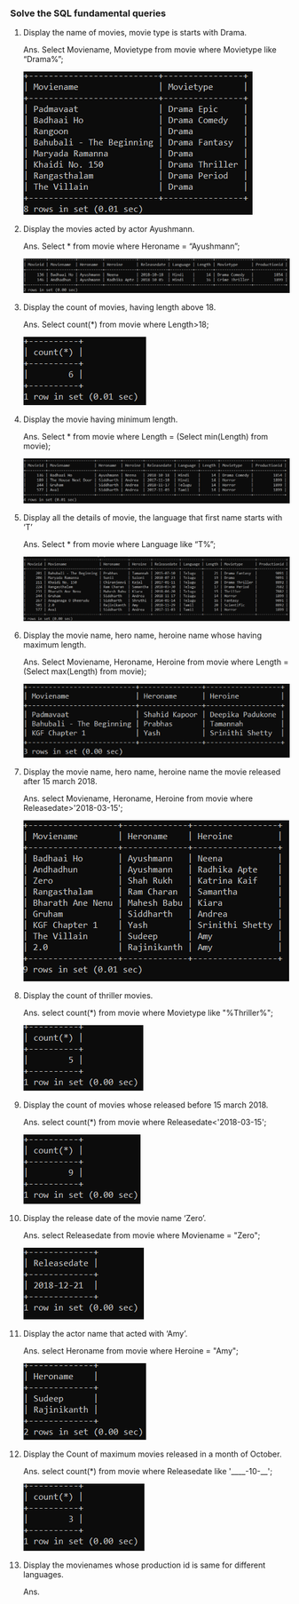 ### Solve the SQL fundamental queries

1.	Display the name of movies, movie type is starts with Drama.
    
    Ans. Select Moviename, Movietype from movie where Movietype like “Drama%”;

    ![](/Images/S1.PNG)
2.	Display the movies acted by actor Ayushmann.

    Ans. Select * from movie where Heroname = “Ayushmann”;

    ![](/Images/S2.PNG)

3.	Display the count of movies, having length above 18.
    
    Ans. Select count(*) from movie where Length>18;	
    
    ![](/Images/S3.PNG)

4.	Display the movie having minimum length.

    Ans. Select * from movie where Length = (Select min(Length) from movie);

    ![](/Images/S4.PNG)
    
5.	Display all the details of movie, the language that first name starts with ‘T’

    Ans. Select * from movie where Language like “T%”;

    ![](/Images/S5.PNG)
    
6.	Display the movie name, hero name, heroine name whose having maximum length.
    
    Ans. Select Moviename, Heroname, Heroine from movie where Length = (Select max(Length) from movie);

    ![](/Images/S6.PNG)
    
7.	Display the movie name, hero name, heroine name the movie released after 15 march 2018.

    Ans. select Moviename, Heroname, Heroine from movie where Releasedate>'2018-03-15';
    
    ![](/Images/S7.PNG)
    
8.	Display the count of thriller movies.

    Ans. select count(*) from movie where Movietype like "%Thriller%";

    ![](/Images/S8.PNG)
    
9.	Display the count of movies whose released before 15 march 2018.

    Ans. select count(*) from movie where Releasedate<'2018-03-15';

    ![](/Images/S9.PNG)
    
10.	 Display the release date of the movie name ‘Zero’.
    
     Ans. select Releasedate from movie where Moviename = "Zero"; 
     
     ![](/Images/S10.PNG)
11.	Display the actor name that acted with ‘Amy’.
    
    Ans. select Heroname from movie where Heroine = "Amy";

    ![](/Images/S11.PNG)
    
12.	Display the Count of maximum movies released in a month of October.

    Ans. select count(*) from movie where Releasedate like '____-10-__';

    ![](/Images/S12.PNG)
    
13.	Display the movienames whose production id is same for different languages.
    
    Ans. 
